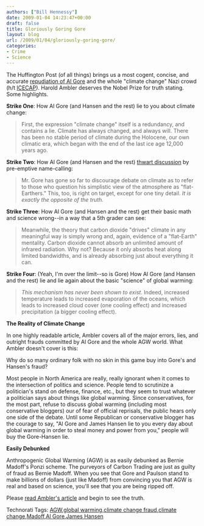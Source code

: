 ```yaml
---
authors: ["Bill Hennessy"]
date: 2009-01-04 14:23:47+00:00
draft: false
title: Gloriously Goring Gore
layout: blog
url: /2009/01/04/gloriously-goring-gore/
categories:
- Crime
- Science
---
```


The Huffington Post (of all things) brings us a most cogent, concise, and accurate [repudiation of Al Gore](https://www.huffingtonpost.com/harold-ambler/mr-gore-apology-accepted_b_154982.html) and the whole "climate change" Nazi crowd (h/t [ICECAP](https://www.icecap.us/)). Harold Ambler deserves the Nobel Prize for truth stating. Some highlights.

 

**Strike One**: How Al Gore (and Hansen and the rest) lie to you about climate change:

 

>   
> 
> First, the expression "climate change" itself is a redundancy, and contains a lie. Climate has always changed, and always will. There has been no stable period of climate during the Holocene, our own climatic era, which began with the end of the last ice age 12,000 years ago.
> 
> 

 

**Strike Two**: How Al Gore (and Hansen and the rest) [thwart discussion](https://joannenova.com.au/2008/11/26/attempting-to-intimidate-a-skeptic/) by pre-emptive name-calling:

 

>   
> 
> Mr. Gore has gone so far to discourage debate on climate as to refer to those who question his simplistic view of the atmosphere as "flat-Earthers." This, too, is right on target, except for one tiny detail. _It is exactly the opposite of the truth._
> 
> 

 

**Strike Three**: How Al Gore (and Hansen and the rest) get their basic math and science wrong--in a way that a 5th grader can see:

 

>   
> 
> Meanwhile, the theory that carbon dioxide "drives" climate in any meaningful way is simply wrong and, again, evidence of a "flat-Earth" mentality. Carbon dioxide cannot absorb an unlimited amount of infrared radiation. Why not? Because it only absorbs heat along limited bandwidths, and is already absorbing just about everything it can.
> 
> 

 

**Strike Four**: (Yeah, I'm over the limit--so is Gore) How Al Gore (and Hansen and the rest) lie and lie again about the basic "science" of global warming:

 

>   
> 
> _This mechanism has never been shown to exist._ Indeed, increased temperature leads to increased evaporation of the oceans, which leads to increased cloud cover (one cooling effect) and increased precipitation (a bigger cooling effect).
> 
> 

 

**The Reality of Climate Change**

 

In one highly readable article, Ambler covers all of the major errors, lies, and outright frauds committed by Al Gore and the whole AGW world. What Ambler doesn't cover is this:

 

Why do so many ordinary folk with no skin in this game buy into Gore's and Hansen's fraud?

 

Most people in North America are really, really ignorant when it comes to the intersection of politics and science. People tend to scrutinize a politician's stand on defense, finance, etc., but they seem to trust whatever a politician says about things like global warming. Since conservatives, for the most part, refuse to discuss global warming (including most conservative bloggers) our of fear of official reprisals, the public hears only one side of the debate. Until some Republican or conservative blogger has the courage to say, "Al Gore and James Hansen lie to you every day about global warming in order to steal money and power from you," people will buy the Gore-Hansen lie.

 

**Easily Debunked**

 

Anthropogenic Global Warming (AGW) is as easily debunked as Bernie Madoff's Ponzi scheme. The purveyors of Carbon Trading are just as guilty of fraud as Bernie Madoff. When you see that Gore and Paulson stand to make billions of dollars (just like Madoff) from convincing you that AGW is real and based on science, you'll see that you are being ripped off.

 

Please [read Ambler's article](https://www.huffingtonpost.com/harold-ambler/mr-gore-apology-accepted_b_154982.html) and begin to see the truth.

 

Technorati Tags: [AGW](https://technorati.com/tags/AGW),[global warming](https://technorati.com/tags/global%20warming),[climate change fraud](https://technorati.com/tags/climate%20change%20fraud),[climate change](https://technorati.com/tags/climate%20change),[Madoff](https://technorati.com/tags/Madoff),[Al Gore](https://technorati.com/tags/Al%20Gore),[James Hansen](https://technorati.com/tags/James%20Hansen)
